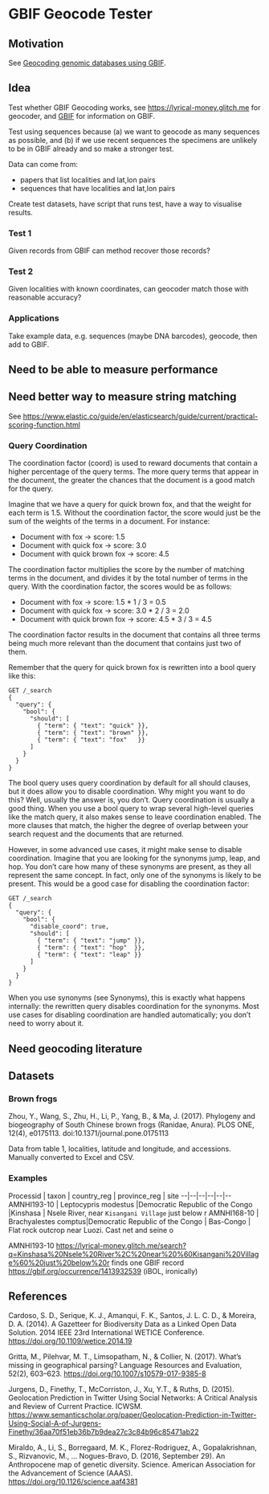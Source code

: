 # GBIF Geocode Tester


## Motivation

See [Geocoding genomic databases using GBIF](https://www.biorxiv.org/content/early/2018/11/14/469650).

## Idea

Test whether GBIF Geocoding works, see https://lyrical-money.glitch.me for geocoder, and [GBIF](https://gbif.org) for information on GBIF.

Test using sequences because (a) we want to geocode as many sequences as possible, and (b) if we use recent sequences the specimens are unlikely to be in GBIF already and so make a stronger test.

Data can come from:
- papers that list localities and lat,lon pairs
- sequences that have localities and lat,lon pairs

Create test datasets, have script that runs test, have a way to visualise results.

### Test 1

Given records from GBIF can method recover those records?

### Test 2

Given localities with known coordinates, can geocoder match those with reasonable accuracy?

### Applications

Take example data, e.g. sequences (maybe DNA barcodes), geocode, then add to GBIF.



## Need to be able to measure performance

## Need better way to measure string matching

See https://www.elastic.co/guide/en/elasticsearch/guide/current/practical-scoring-function.html


### Query Coordination
The coordination factor (coord) is used to reward documents that contain a higher percentage of the query terms. The more query terms that appear in the document, the greater the chances that the document is a good match for the query.

Imagine that we have a query for quick brown fox, and that the weight for each term is 1.5. Without the coordination factor, the score would just be the sum of the weights of the terms in a document. For instance:

- Document with fox → score: 1.5
- Document with quick fox → score: 3.0
- Document with quick brown fox → score: 4.5

The coordination factor multiplies the score by the number of matching terms in the document, and divides it by the total number of terms in the query. With the coordination factor, the scores would be as follows:

- Document with fox → score: 1.5 * 1 / 3 = 0.5
- Document with quick fox → score: 3.0 * 2 / 3 = 2.0
- Document with quick brown fox → score: 4.5 * 3 / 3 = 4.5

The coordination factor results in the document that contains all three terms being much more relevant than the document that contains just two of them.

Remember that the query for quick brown fox is rewritten into a bool query like this:

```
GET /_search
{
  "query": {
    "bool": {
      "should": [
        { "term": { "text": "quick" }},
        { "term": { "text": "brown" }},
        { "term": { "text": "fox"   }}
      ]
    }
  }
}
```
The bool query uses query coordination by default for all should clauses, but it does allow you to disable coordination. Why might you want to do this? Well, usually the answer is, you don’t. Query coordination is usually a good thing. When you use a bool query to wrap several high-level queries like the match query, it also makes sense to leave coordination enabled. The more clauses that match, the higher the degree of overlap between your search request and the documents that are returned.

However, in some advanced use cases, it might make sense to disable coordination. Imagine that you are looking for the synonyms jump, leap, and hop. You don’t care how many of these synonyms are present, as they all represent the same concept. In fact, only one of the synonyms is likely to be present. This would be a good case for disabling the coordination factor:

```
GET /_search
{
  "query": {
    "bool": {
      "disable_coord": true,
      "should": [
        { "term": { "text": "jump" }},
        { "term": { "text": "hop"  }},
        { "term": { "text": "leap" }}
      ]
    }
  }
}
```
When you use synonyms (see Synonyms), this is exactly what happens internally: the rewritten query disables coordination for the synonyms. Most use cases for disabling coordination are handled automatically; you don’t need to worry about it.


## Need geocoding literature


## Datasets

### Brown frogs

Zhou, Y., Wang, S., Zhu, H., Li, P., Yang, B., & Ma, J. (2017). Phylogeny and biogeography of South Chinese brown frogs (Ranidae, Anura). PLOS ONE, 12(4), e0175113. doi:10.1371/journal.pone.0175113

Data from table 1, localities, latitude and longitude, and accessions. Manually converted to Excel and CSV.


### Examples

Processid | taxon | country_reg | province_reg | site 
--|--|--|--|--|--
AMNHI193-10 | Leptocypris modestus |Democratic Republic of the Congo |Kinshasa | Nsele River, near `Kisangani Village` just below r
AMNHI168-10 | Brachyalestes comptus|Democratic Republic of the Congo | Bas-Congo | Flat rock outcrop near Luozi. Cast net and seine o

AMNHI193-10 https://lyrical-money.glitch.me/search?q=Kinshasa%20Nsele%20River%2C%20near%20%60Kisangani%20Village%60%20just%20below%20r finds one GBIF record https://gbif.org/occurrence/1413932539 (iBOL, ironically)


## References

Cardoso, S. D., Serique, K. J., Amanqui, F. K., Santos, J. L. C. D., & Moreira, D. A. (2014). A Gazetteer for Biodiversity Data as a Linked Open Data Solution. 2014 IEEE 23rd International WETICE Conference. https://doi.org/10.1109/wetice.2014.19

Gritta, M., Pilehvar, M. T., Limsopatham, N., & Collier, N. (2017). What’s missing in geographical parsing? Language Resources and Evaluation, 52(2), 603–623. https://doi.org/10.1007/s10579-017-9385-8

Jurgens, D., Finethy, T., McCorriston, J., Xu, Y.T., & Ruths, D. (2015). Geolocation Prediction in Twitter Using Social Networks: A Critical Analysis and Review of Current Practice. ICWSM. https://www.semanticscholar.org/paper/Geolocation-Prediction-in-Twitter-Using-Social-A-of-Jurgens-Finethy/36aa70f51eb36b7b9dea27c3c84b96c85471ab22

Miraldo, A., Li, S., Borregaard, M. K., Florez-Rodriguez, A., Gopalakrishnan, S., Rizvanovic, M., … Nogues-Bravo, D. (2016, September 29). An Anthropocene map of genetic diversity. Science. American Association for the Advancement of Science (AAAS). https://doi.org/10.1126/science.aaf4381
